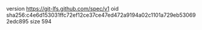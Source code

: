 version https://git-lfs.github.com/spec/v1
oid sha256:c4e6d153031ffc72ef12ce37ce47ed472a9194a02c1101a729eb530692edc895
size 594
